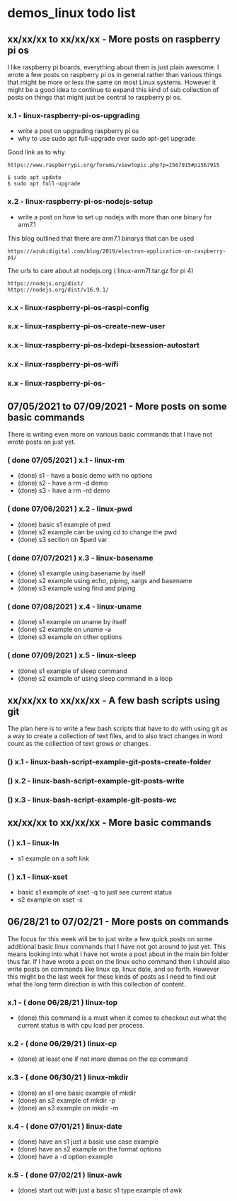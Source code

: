 # demos_linux todo list


## xx/xx/xx to xx/xx/xx - More posts on raspberry pi os

I like raspberry pi boards, everything about them is just plain awesome. I wrote a few posts on raspberry pi os in general rather than various things that might be more or less the same on most Linux systems. However it might be a good idea to continue to expand this kind of sub collection of posts on things that might just be central to raspberry pi os.

### x.1 - linux-raspberry-pi-os-upgrading
* write a post on upgrading raspberry pi os
* why to use sudo apt full-upgrade over sudo apt-get upgrade

Good link as to why

```
https://www.raspberrypi.org/forums/viewtopic.php?p=1567915#p1567915 
```

```
$ sudo apt update
$ sudo apt full-upgrade
```

### x.2 - linux-raspberry-pi-os-nodejs-setup
* write a post on how to set up nodejs with more than one binary for arm7.1

This blog outlined that there are arm7.1 binarys that can be used
```
https://azukidigital.com/blog/2019/electron-application-on-raspberry-pi/
```

The urls to care about at nodejs.org ( linux-arm7l.tar.gz for pi 4)
```
https://nodejs.org/dist/
https://nodejs.org/dist/v16.9.1/
```


### x.x - linux-raspberry-pi-os-raspi-config

### x.x - linux-raspberry-pi-os-create-new-user

### x.x - linux-raspberry-pi-os-lxdepi-lxsession-autostart

### x.x - linux-raspberry-pi-os-wifi

### x.x - linux-raspberry-pi-os-





## 07/05/2021 to 07/09/2021 - More posts on some basic commands

There is writing even more on various basic commands that I have not wrote posts on just yet.

### ( done 07/05/2021 ) x.1 - linux-rm
* (done) s1 - have a basic demo with no options
* (done) s2 - have a rm -d demo
* (done) s3 - have a rm -rd demo

### ( done 07/06/2021 ) x.2 - linux-pwd
* (done) basic s1 example of pwd
* (done) s2 example can be using cd to change the pwd
* (done) s3 section on $pwd var

### ( done 07/07/2021 ) x.3 - linux-basename
* (done) s1 example using basename by itself
* (done) s2 example using echo, piping, xargs and basename
* (done) s3 example using find and piping

### ( done 07/08/2021 ) x.4 - linux-uname
* (done) s1 example on uname by itself
* (done) s2 example on uname -a
* (done) s3 example on other options

### ( done 07/09/2021 ) x.5 - linux-sleep
* (done) s1 example of sleep command
* (done) s2 example of using sleep command in a loop





## xx/xx/xx to xx/xx/xx - A few bash scripts using git

The plan here is to write a few bash scripts that have to do with using git as a way to create a collection of text files, and to also tract changes in word count as the collection of text grows or changes.

### () x.1 - linux-bash-script-example-git-posts-create-folder

### () x.2 - linux-bash-script-example-git-posts-write

### () x.3 - linux-bash-script-example-git-posts-wc





## xx/xx/xx to xx/xx/xx - More basic commands

### (  ) x.1 - linux-ln
* s1 example on a soft link

### (  ) x.1 - linux-xset
* basic s1 example of xset -q to just see current status
* s2 example on xset -s




## 06/28/21 to 07/02/21 - More posts on commands

The focus for this week will be to just write a few quick posts on some additional basic linux commands that I have not got around to just yet. This means looking into what I have not wrote a post about in the main bin folder thus far. If I have wrote a post on the linux echo command then I should also write posts on commands like linux cp, linux date, and so forth. However this might be the last week for these kinds of posts as I need to find out what the long term direction is with this collection of content.

### x.1 - ( done 06/28/21 ) linux-top
* (done) this command is a must when it comes to checkout out what the current status is with cpu load per process.

### x.2 - ( done 06/29/21 ) linux-cp
* (done) at least one if not more demos on the cp command

### x.3 - ( done 06/30/21 ) linux-mkdir
* (done) an s1 one basic example of mkdir
* (done) an s2 example of mkdir -p
* (done) an s3 example on mkdir -m

### x.4 - ( done 07/01/21 ) linux-date
* (done) have an s1 just a basic use case example
* (done) have an s2 example on the format options
* (done) have a -d option example

### x.5 - ( done 07/02/21 ) linux-awk
* (done) start out with just a basic s1 type example of awk

